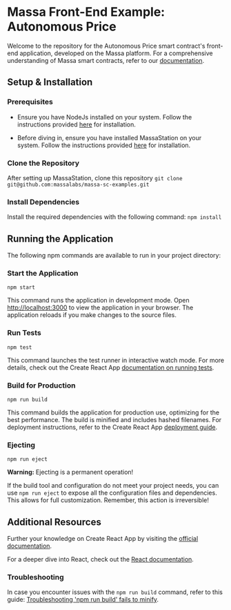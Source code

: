 # Massa Front-End Example: Autonomous Price

Welcome to the repository for the Autonomous Price smart contract's front-end application, developed on the Massa platform. For a comprehensive understanding of Massa smart contracts, refer to our [documentation](https://docs.massa.net/en/latest/web3-dev/massa-web3.html).

## Setup & Installation

### Prerequisites

-   Ensure you have NodeJs installed on your system. Follow the instructions provided [here](https://nodejs.org/en/download/) for installation.

-   Before diving in, ensure you have installed MassaStation on your system. Follow the instructions provided [here](https://github.com/massalabs/station/blob/main/INSTALLATION.md) for installation.

### Clone the Repository

After setting up MassaStation, clone this repository
`git clone git@github.com:massalabs/massa-sc-examples.git`

### Install Dependencies

Install the required dependencies with the following command:
`npm install`

## Running the Application

The following npm commands are available to run in your project directory:

### Start the Application

`npm start`

This command runs the application in development mode. Open [http://localhost:3000](http://localhost:3000) to view the application in your browser. The application reloads if you make changes to the source files.

### Run Tests

`npm test`

This command launches the test runner in interactive watch mode. For more details, check out the Create React App [documentation on running tests](https://facebook.github.io/create-react-app/docs/running-tests).

### Build for Production

`npm run build`

This command builds the application for production use, optimizing for the best performance. The build is minified and includes hashed filenames. For deployment instructions, refer to the Create React App [deployment guide](https://facebook.github.io/create-react-app/docs/deployment).

### Ejecting

`npm run eject`

**Warning:** Ejecting is a permanent operation!

If the build tool and configuration do not meet your project needs, you can use `npm run eject` to expose all the configuration files and dependencies. This allows for full customization. Remember, this action is irreversible!

## Additional Resources

Further your knowledge on Create React App by visiting the [official documentation](https://facebook.github.io/create-react-app/docs/getting-started).

For a deeper dive into React, check out the [React documentation](https://reactjs.org/).

### Troubleshooting

In case you encounter issues with the `npm run build` command, refer to this guide: [Troubleshooting 'npm run build' fails to minify](https://facebook.github.io/create-react-app/docs/troubleshooting#npm-run-build-fails-to-minify).
